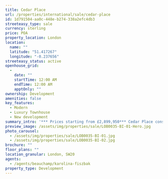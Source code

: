 ```yaml
---
title: Cedar Place
url: /properties/international/sale/cedar-place
id: 1d791504-aa0c-448e-b274-338a2efc4db3
streeteasy_type: sale
currency: sterling
price: POA
property_location: London
location:
  name: ""
  latitude: "51.417267"
  longitude: "-0.237656"
streeteasy_status: active
openhouse_grid:
  - 
    date: ""
    startTime: 12:00 AM
    endTime: 12:00 AM
    apptOnly: ""
ownership: Development
amenities: false
key_features:
  - Modern
  - Luxury Townhouse
  - New development
summary_intro: '*** Prices starting from £2,899,950*** Cedar Place consists of six exclusive four bedroom townhouses set at the front of the Wimbledon Hill Park development. Modern, well planned interiors and a superb specification make these highly sought after family houses.'
preview_image: /assets/img/properties/sale/LOB0035-BI-01-Hero.jpg
photo_carousel:
  - /assets/img/properties/sale/LOB0035-BI-01.jpg
  - /assets/img/properties/sale/LOB0035-BI-02.jpg
brochure: ""
floor_plans: ""
location_granular: London, SW20
agents:
  - /agents/beauchamp/karolina-fiszbak
property_type: Development
---
```

